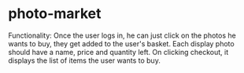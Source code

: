 photo-market
============

Functionality: Once the user logs in, he can just click on the photos he wants to buy, they get added to the user's basket. Each display photo should have a name, price and quantity left.  On clicking checkout, it displays the list of items the user wants to buy.
